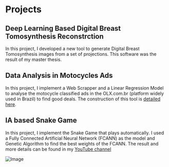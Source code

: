 # Projects


## Deep Learning Based Digital Breast Tomosynthesis Reconstrction
In this project, I developed a new tool to generate Digital Breast Tomosynthesis images from a set of projections. This software was the result of my master thesis.

## Data Analysis in Motocycles Ads
In this project, I implement a Web Scrapper and a Linear Regression Model to analyse the motocycle classified ads in the OLX.com.br (platform widely used in Brazil) to find good deals. The construction of this tool is [detailed here](https://medium.com/ensinando-m%C3%A1quinas/coleta-e-an%C3%A1lise-de-dados-de-motos-no-olx-6d0fd914853b).

## IA based Snake Game 
In this project, I implement the Snake Game that plays automatically. I used a Fully Connected Artificial Neural Network (FCANN) as the model and Genetic Algorithm to find the best weights of the FCANN. The result and more details can be found in my [YouTube channel](https://youtu.be/0WVAWjVOygE)


![Image](src)
